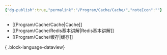 ```yaml
---
{"dg-publish":true,"permalink":"/Program/Cache/Cache/","noteIcon":""}
---
```


- [[Program/Cache/Cache\|Cache]]
- [[Program/Cache/Redis基本讲解\|Redis基本讲解]]
- [[Program/Cache/缓存\|缓存]]

{ .block-language-dataview}